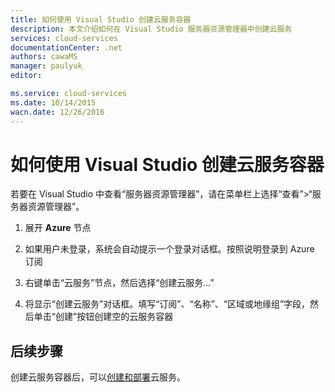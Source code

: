 ```yaml
---
title: 如何使用 Visual Studio 创建云服务容器
description: 本文介绍如何在 Visual Studio 服务器资源管理器中创建云服务
services: cloud-services
documentationCenter: .net
authors: cawaMS
manager: paulyuk
editor: 

ms.service: cloud-services
ms.date: 10/14/2015
wacn.date: 12/26/2016
---
```


# 如何使用 Visual Studio 创建云服务容器

若要在 Visual Studio 中查看“服务器资源管理器”，请在菜单栏上选择“查看”>“服务器资源管理器”。

1.  展开 **Azure** 节点

2.  如果用户未登录，系统会自动提示一个登录对话框。按照说明登录到 Azure 订阅

3.  右键单击“云服务”节点，然后选择“创建云服务...”

4.  将显示“创建云服务”对话框。填写“订阅”、“名称”、“区域或地缘组”字段，然后单击“创建”按钮创建空的云服务容器

## 后续步骤

创建云服务容器后，可以[创建和部署](./cloud-services-how-to-create-deploy.md)云服务。
 
<!---HONumber=Mooncake_Quality_Review_1215_2016-->